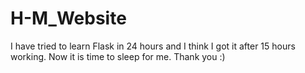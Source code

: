 # H-M_Website
I have tried to learn Flask in 24 hours and I think I got it after 15 hours working. Now it is time to sleep for me. Thank you :)
